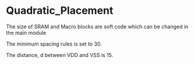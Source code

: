 # Quadratic_Placement

The size of SRAM and Macro blocks are soft code which can be changed in the main module

The minimum spacing rules is set to 30.

The distance, d between VDD and VSS is 15.
